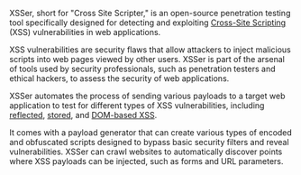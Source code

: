 XSSer, short for "Cross Site Scripter," is an open-source penetration testing tool specifically designed for detecting and exploiting [Cross-Site Scripting]() (XSS) vulnerabilities in web applications.

XSS vulnerabilities are security flaws that allow attackers to inject malicious scripts into web pages viewed by other users. XSSer is part of the arsenal of tools used by security professionals, such as penetration testers and ethical hackers, to assess the security of web applications.

XSSer automates the process of sending various payloads to a target web application to test for different types of XSS vulnerabilities, including [reflected](), [stored](), and [DOM-based XSS]().

It comes with a payload generator that can create various types of encoded and obfuscated scripts designed to bypass basic security filters and reveal vulnerabilities. XSSer can crawl websites to automatically discover points where XSS payloads can be injected, such as forms and URL parameters.
